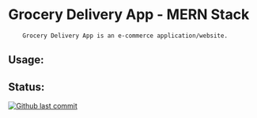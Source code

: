 # Grocery Delivery App - MERN Stack

        Grocery Delivery App is an e-commerce application/website.

## Usage:

## Status:

[![ Github last commit](http://inch-ci.org/github/xjr007/grocery-delivery.svg?branch=master)](http://inch-ci.org/github/last-commit/xjr007/grocery-delivery)

